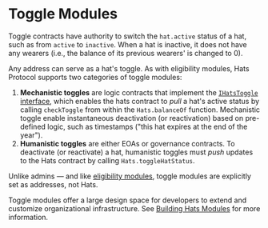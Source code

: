 # Toggle Modules

Toggle contracts have authority to switch the `hat.active` status of a hat, such as from `active` to `inactive`. When a hat is inactive, it does not have any wearers (i.e., the balance of its previous wearers' is changed to 0).

Any address can serve as a hat's toggle. As with eligibility modules, Hats Protocol supports two categories of toggle modules:

1. **Mechanistic toggles** are logic contracts that implement the [`IHatsToggle` interface](../v1-protocol-spec/interfaces/ihatstoggle.sol.md), which enables the hats contract to _pull_ a hat's active status by calling `checkToggle` from within the `Hats.balanceOf` function. Mechanistic toggle enable instantaneous deactivation (or reactivation) based on pre-defined logic, such as timestamps ("this hat expires at the end of the year").
2. **Humanistic toggles** are either EOAs or governance contracts. To deactivate (or reactivate) a hat, humanistic toggles must _push_ updates to the Hats contract by calling `Hats.toggleHatStatus`.

Unlike admins — and like [eligibility modules](eligibility-modules.md), toggle modules are explicitly set as addresses, not Hats.

Toggle modules offer a large design space for developers to extend and customize organizational infrastructure. See [Building Hats Modules](../building-hats-modules/) for more information.
